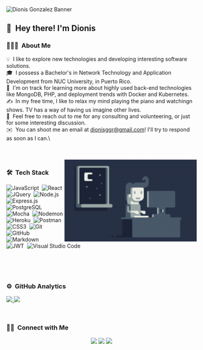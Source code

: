 ![Dionis Gonzalez Banner]()

## 👋 &nbsp;Hey there! I'm Dionis

### 👨🏻‍💻 &nbsp;About Me

💡 &nbsp;I like to explore new technologies and developing interesting software solutions.\
🎓 &nbsp;I possess a Bachelor's in Network Technology and Application Development from NUC University, in Puerto Rico.\
🌱 &nbsp;I'm on track for learning more about highly used back-end technologies like MongoDB, PHP, and deployment trends with Docker and Kubernetes.\
✍️ &nbsp;In my free time, I like to relax my mind playing the piano and watchingn shows. TV has a way of having us imagine other lives.\
💬 &nbsp;Feel free to reach out to me for any consulting and volunteering, or just for some interesting discussion.\
✉️ &nbsp;You can shoot me an email at dionisggr@gmail.com! I'll try to respond as soon as I can.\

<br />
<br />

<img alt="Night Coding" width="350" src="https://raw.githubusercontent.com/AVS1508/AVS1508/master/assets/Night-Coding.gif" align="right"/>

### 🛠 &nbsp;Tech Stack

![JavaScript](https://img.shields.io/badge/-JavaScript-333333?style=flat&logo=javascript)&nbsp;
![React](https://img.shields.io/badge/-React-333333?style=flat&logo=react)&nbsp;
![JQuery](https://img.shields.io/badge/-jquery-333333?style=flat&logo=jquery)&nbsp;
![Node.js](https://img.shields.io/badge/-Node.js-333333?style=flat&logo=node.js)&nbsp;
![Express.js](https://img.shields.io/badge/-expess-333333?style=flat&logo=express)&nbsp;
![PostgreSQL](https://img.shields.io/badge/-postgresql-333333?style=flat&logo=postgresql)&nbsp;
![Mocha](https://img.shields.io/badge/-mocha-333333?style=flat&logo=mocha)&nbsp;
![Nodemon](https://img.shields.io/badge/-nodemon-333333?style=flat&logo=nodemon)&nbsp;
![Heroku](https://img.shields.io/badge/-heroku-333333?style=flat&logo=heroku)&nbsp;
![Postman](https://img.shields.io/badge/-postman-333333?style=flat&logo=postman)&nbsp;
![CSS3](https://img.shields.io/badge/-CSS-333333?style=flat&logo=CSS3&logoColor=1572B6)&nbsp;
![Git](https://img.shields.io/badge/-Git-333333?style=flat&logo=git)&nbsp;
![GitHub](https://img.shields.io/badge/-GitHub-333333?style=flat&logo=github)&nbsp;
![Markdown](https://img.shields.io/badge/-Markdown-333333?style=flat&logo=markdown)\
![JWT](https://img.shields.io/badge/-jwt-333333?style=flat&logo=json)&nbsp;
![Visual Studio Code](https://img.shields.io/badge/-Visual%20Studio%20Code-333333?style=flat&logo=visual-studio-code&logoColor=007ACC)&nbsp;

<br/>
<br/>
<br/>

### ⚙️ &nbsp;GitHub Analytics

<p>
<a href="https://github.com/dionisggr">
  <img src="https://github-readme-stats-eight-theta.vercel.app/api?username=dionisggr&show_icons=true&theme=vue-dark&include_all_commits=true&count_private=true" />
  <img height="195" src="https://github-readme-stats-eight-theta.vercel.app/api/top-langs/?username=dionisggr&layout=compact&exclude_lang=java+r&theme=vue-dark" />
</a>
</p>

<br/>


### 🤝🏻 &nbsp;Connect with Me

<p align="center">
<a href="https://dionisggr.github.io/my-portfolio"><img src="https://img.shields.io/badge/-dionisggr.github.io-3423A6?style=flat-square&logo=Google-Chrome&logoColor=white"/></a>
<a href="https://linkedin.com/in/dionisggr"><img src="https://img.shields.io/badge/-Dionis%20Gonzalez%20-0077B5?style=flat-square&logo=Linkedin&logoColor=white"/></a>
<a href="mailto:dionisggr@gmail.com"><img src="https://img.shields.io/badge/-dionisggr@gmail.com-D14836?style=flat-square&logo=Gmail&logoColor=white"/></a>
</p>
